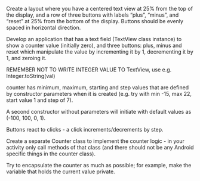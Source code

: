 Create a layout where you have a centered text view at 25% from the top of the display, and a row of three buttons with labels “plus”, “minus”, and “reset” at 25% from the bottom of the display. Buttons should be evenly spaced in horizontal direction. 


Develop an application that has a text field (TextView class instance) to show a counter value (initially zero), and three buttons: plus, minus and reset which manipulate the value by incrementing it by 1, decrementing it by 1, and zeroing it.



REMEMBER NOT TO WRITE INTEGER VALUE TO TextView, use e.g.  
Integer.toString(val)

counter has minimum, maximum, starting and step values that are defined by constructor parameters 
when it is created (e.g. try with min -15, max 22, start value 1 and step of 7). 

A second constructor without parameters will initiate with default values as (-100, 100, 0, 1). 

Buttons react to clicks - a click increments/decrements by step. 

Create a separate Counter class to implement the counter logic - in your activity only call methods of that class (and there should not be any Android specific things in the counter class). 

Try to encapsulate the counter as much as possible; for example, make the variable that holds the current value private.

